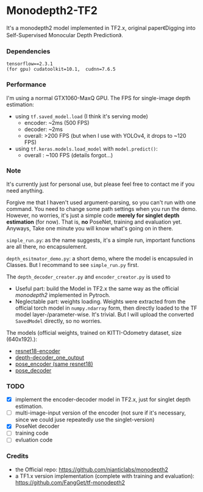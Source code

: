 # Monodepth2-TF2
It's a monodepth2 model implemented in TF2.x, original paper《Digging into Self-Supervised Monocular Depth Prediction》.

### Dependencies
```
tensorflow==2.3.1
(for gpu) cudatoolkit=10.1,  cudnn=7.6.5
```

### Performance
I'm using a normal GTX1060-MaxQ GPU. The FPS for single-image depth estimation:
- using `tf.saved_model.load` (I think it's serving mode)
  - encoder: ~2ms (500 FPS)
  - decoder: ~2ms
  - overall: >200 FPS (but when I use with YOLOv4, it drops to ~120 FPS)
- using `tf.keras.models.load_model` with `model.predict()`:
  - overall : ~100 FPS (details forgot...)


### Note

It's currently just for personal use, but please feel free to contact me if you need anything. 

Forgive me that I haven't used argument-parsing, so you can't run with one command. You need to change some path settings when you run the demo. However, no worries, it's just a simple code **merely for singlet depth estimation** (for now). That is, **no** PoseNet, training and evaluation yet. 
Anyways, Take one minute you will know what's going on in there.

`simple_run.py`: as the name suggests, it's a simple run, important functions are all there, no encapsulement.

`depth_esitmator_demo.py`: a short demo, where the model is encapsuled in Classes. But I recommand to see `simple_run.py` first.

The `depth_decoder_creater.py` and `encoder_creator.py` is used to 
- Useful part: build the Model in TF2.x the same way as the official *monodepth2* implemented in Pytroch.
- Neglectable part: weights loading. Weights were extracted from the official torch model in `numpy.ndarray` form, then directly loaded to the TF model layer-/parameter-wise. It's trivial. But I will upload the converted `SavedModel` directly, so no worries.

The models (official weights, trained on KITTI-Odometry dataset, size (640x192).):
- [resnet18-encoder](https://drive.google.com/drive/folders/1yBIYsphJInPIjGtL3NjMzHhjVk6ExoRC?usp=sharing) 
- [depth-decoder_one_output](https://drive.google.com/drive/folders/19LdqNfcLJDneNu79TtUupDPael3vo0VM?usp=sharing) 
- [pose_encoder (same resnet18)](https://drive.google.com/drive/folders/1FW_Biq18WUNDV34sDZUt7Ztd5_1_U6Zo?usp=sharing)
- [pose_decoder](https://drive.google.com/drive/folders/1_H1HZNXFUAZgnBWNLcbeuHDM9eoNP-5k?usp=sharing)

### TODO
- [X] implement the encoder-decoder model in TF2.x, just for singlet depth estimation. 
- [ ] multi-image-input version of the encoder (not sure if it's necessary, since we could juse repeatedly use the singlet-version)
- [X] PoseNet decoder
- [ ] training code
- [ ] evluation code

### Credits
- the Official repo: https://github.com/nianticlabs/monodepth2
- a TF1.x version implementation (complete with training and evaluation): https://github.com/FangGet/tf-monodepth2
